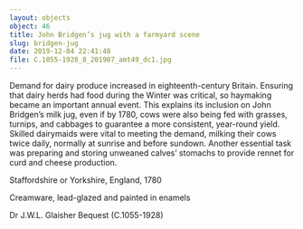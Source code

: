 ```yaml
---
layout: objects
object: 46
title: John Bridgen’s jug with a farmyard scene
slug: bridgen-jug
date: 2019-12-04 22:41:48
file: C.1055-1928_8_201907_amt49_dc1.jpg
---
```

Demand for dairy produce increased in eighteenth-century Britain. Ensuring that dairy herds had food during the Winter was critical, so haymaking became an important annual event. This explains its inclusion on John Bridgen’s milk jug, even if by 1780, cows were also being fed with grasses, turnips, and cabbages to guarantee a more consistent, year-round yield. Skilled dairymaids were vital to meeting the demand, milking their cows twice daily, normally at sunrise and before  sundown. Another essential task was preparing  and storing unweaned calves’ stomachs to provide rennet for curd and cheese production.

 Staffordshire or Yorkshire, England, 1780

 Creamware, lead-glazed and painted in enamels  

 Dr J.W.L. Glaisher Bequest (C.1055-1928)
